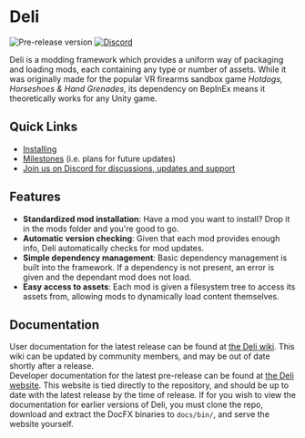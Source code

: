 # Deli
![Pre-release version](https://img.shields.io/github/v/release/Deli-Collective/Deli?include_prereleases&label=pre-release&style=flat-square)
[![Discord](https://img.shields.io/discord/777351065950879744?label=&logo=discord&logoColor=ffffff&color=7389D8&labelColor=6A7EC2&style=flat-square)](https://discord.gg/g8xeFyt42j)

Deli is a modding framework which provides a uniform way of packaging and loading mods, each containing any type or number of
assets. While it was originally made for the popular VR firearms sandbox game _Hotdogs, Horseshoes & Hand Grenades_, its dependency on
BepInEx means it theoretically works for any Unity game.

## Quick Links
- [Installing](https://github.com/Deli-Collective/Deli/wiki/Installation)
- [Milestones](https://github.com/Deli-Collective/Deli/milestones) (i.e. plans for future updates)
- [Join us on Discord for discussions, updates and support](https://discord.gg/g8xeFyt42j)

## Features
- **Standardized mod installation**: Have a mod you want to install? Drop it in the mods folder and you're good to go.
- **Automatic version checking**: Given that each mod provides enough info, Deli automatically checks for mod updates.
- **Simple dependency management**: Basic dependency management is built into the framework. If a dependency is not present, an error is given and the dependant mod does not load.
- **Easy access to assets**: Each mod is given a filesystem tree to access its assets from, allowing mods to dynamically load content themselves.

## Documentation
User documentation for the latest release can be found at [the Deli wiki](https://github.com/Deli-Collective/Deli/wiki).
This wiki can be updated by community members, and may be out of date shortly after a release.   
Developer documentation for the latest pre-release can be found at [the Deli website](https://deli-collective.github.io/Deli).
This website is tied directly to the repository, and should be up to date with the latest release by the time of release. If for you wish
to view the documentation for earlier versions of Deli, you must clone the repo, download and extract the DocFX binaries to `docs/bin/`,
and serve the website yourself.